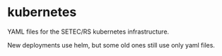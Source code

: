 # kubernetes

YAML files for the SETEC/RS kubernetes infrastructure.

New deployments use helm, but some old ones still use only yaml files.
